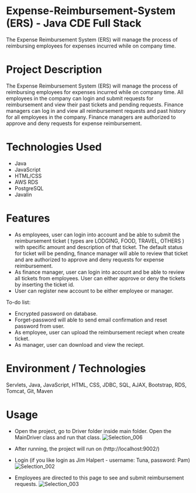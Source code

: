 # Expense-Reimbursement-System (ERS) - Java CDE Full Stack
The Expense Reimbursement System (ERS) will manage the process of reimbursing employees for expenses incurred while on company time. 

# Project Description
The Expense Reimbursement System (ERS) will manage the process of reimbursing employees for expenses incurred while on company time. All employees in the company can login and submit requests for reimbursement and view their past tickets and pending requests. Finance managers can log in and view all reimbursement requests and past history for all employees in the company. Finance managers are authorized to approve and deny requests for expense reimbursement.

# Technologies Used
* Java
* JavaScript
* HTML/CSS
* AWS RDS
* PostgreSQL
* Javalin

# Features
* As employees, user can login into account and be able to submit the reimbursement ticket ( types are LODGING, FOOD, TRAVEL, OTHERS ) with specific amount and   description of that ticket. The default status for ticket will be pending, finance manager will able to review that ticket and are authorized to approve and deny requests for expense reimbursement.
* As finance manager, user can login into account and be able to review all tickets from employees. User can either approve or deny the tickets by inserting the ticket id.
* User can register new account to be either employee or manager.

To-do list:

* Encrypted password on database.
* Forget-password will able to send email confirmation and reset password from user.
* As employee, user can upload the reimbursement reciept when create ticket.
* As manager, user can download and view the reciept.


# Environment / Technologies
Servlets, Java, JavaScript, HTML, CSS, JDBC, SQL, AJAX, Bootstrap, RDS, Tomcat, Git, Maven

# Usage

* Open the project, go to Driver folder inside main folder. Open the MainDriver class and run that class.
![Selection_006](https://user-images.githubusercontent.com/16307728/116434036-e7f42100-a7fe-11eb-9240-97273d8d00ba.png)

* After running, the project will run on (http://localhost:9002/)
* Login (if you like login as Jim Halpert - username: Tuna, password: Pam)
![Selection_002](https://user-images.githubusercontent.com/16307728/116434673-79639300-a7ff-11eb-983d-8d880110e8d1.png)

* Employees are directed to this page to see and submit reimbursement requests.
![Selection_003](https://user-images.githubusercontent.com/16307728/116435038-ce9fa480-a7ff-11eb-8807-ca8d6b55e51c.png)

